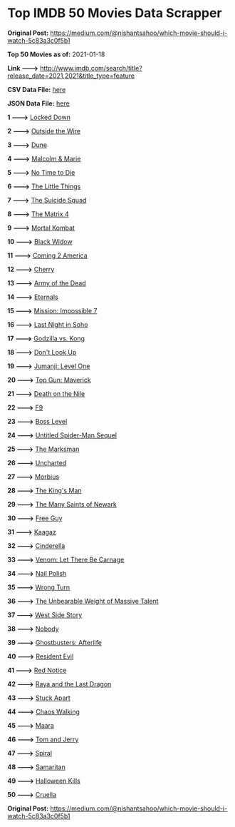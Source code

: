 # Top IMDB 50 Movies Data Scrapper

**Original Post:** https://medium.com/@nishantsahoo/which-movie-should-i-watch-5c83a3c0f5b1

**Top 50 Movies as of:** 2021-01-18

**Link --->** http://www.imdb.com/search/title?release_date=2021,2021&title_type=feature

**CSV Data File:** [here](/Data/data.csv)

**JSON Data File:** [here](/Data/data.json)

**1 --->** [Locked Down](https://www.imdb.com/title/tt13061914/?ref_=adv_li_tt)

**2 --->** [Outside the Wire](https://www.imdb.com/title/tt10451914/?ref_=adv_li_tt)

**3 --->** [Dune](https://www.imdb.com/title/tt1160419/?ref_=adv_li_tt)

**4 --->** [Malcolm & Marie](https://www.imdb.com/title/tt12676326/?ref_=adv_li_tt)

**5 --->** [No Time to Die](https://www.imdb.com/title/tt2382320/?ref_=adv_li_tt)

**6 --->** [The Little Things](https://www.imdb.com/title/tt10016180/?ref_=adv_li_tt)

**7 --->** [The Suicide Squad](https://www.imdb.com/title/tt6334354/?ref_=adv_li_tt)

**8 --->** [The Matrix 4](https://www.imdb.com/title/tt10838180/?ref_=adv_li_tt)

**9 --->** [Mortal Kombat](https://www.imdb.com/title/tt0293429/?ref_=adv_li_tt)

**10 --->** [Black Widow](https://www.imdb.com/title/tt3480822/?ref_=adv_li_tt)

**11 --->** [Coming 2 America](https://www.imdb.com/title/tt6802400/?ref_=adv_li_tt)

**12 --->** [Cherry](https://www.imdb.com/title/tt9130508/?ref_=adv_li_tt)

**13 --->** [Army of the Dead](https://www.imdb.com/title/tt0993840/?ref_=adv_li_tt)

**14 --->** [Eternals](https://www.imdb.com/title/tt9032400/?ref_=adv_li_tt)

**15 --->** [Mission: Impossible 7](https://www.imdb.com/title/tt9603212/?ref_=adv_li_tt)

**16 --->** [Last Night in Soho](https://www.imdb.com/title/tt9639470/?ref_=adv_li_tt)

**17 --->** [Godzilla vs. Kong](https://www.imdb.com/title/tt5034838/?ref_=adv_li_tt)

**18 --->** [Don't Look Up](https://www.imdb.com/title/tt11286314/?ref_=adv_li_tt)

**19 --->** [Jumanji: Level One](https://www.imdb.com/title/tt13249100/?ref_=adv_li_tt)

**20 --->** [Top Gun: Maverick](https://www.imdb.com/title/tt1745960/?ref_=adv_li_tt)

**21 --->** [Death on the Nile](https://www.imdb.com/title/tt7657566/?ref_=adv_li_tt)

**22 --->** [F9](https://www.imdb.com/title/tt5433138/?ref_=adv_li_tt)

**23 --->** [Boss Level](https://www.imdb.com/title/tt7638348/?ref_=adv_li_tt)

**24 --->** [Untitled Spider-Man Sequel](https://www.imdb.com/title/tt10872600/?ref_=adv_li_tt)

**25 --->** [The Marksman](https://www.imdb.com/title/tt6902332/?ref_=adv_li_tt)

**26 --->** [Uncharted](https://www.imdb.com/title/tt1464335/?ref_=adv_li_tt)

**27 --->** [Morbius](https://www.imdb.com/title/tt5108870/?ref_=adv_li_tt)

**28 --->** [The King's Man](https://www.imdb.com/title/tt6856242/?ref_=adv_li_tt)

**29 --->** [The Many Saints of Newark](https://www.imdb.com/title/tt8110232/?ref_=adv_li_tt)

**30 --->** [Free Guy](https://www.imdb.com/title/tt6264654/?ref_=adv_li_tt)

**31 --->** [Kaagaz](https://www.imdb.com/title/tt9569610/?ref_=adv_li_tt)

**32 --->** [Cinderella](https://www.imdb.com/title/tt10155932/?ref_=adv_li_tt)

**33 --->** [Venom: Let There Be Carnage](https://www.imdb.com/title/tt7097896/?ref_=adv_li_tt)

**34 --->** [Nail Polish](https://www.imdb.com/title/tt13143988/?ref_=adv_li_tt)

**35 --->** [Wrong Turn](https://www.imdb.com/title/tt9110170/?ref_=adv_li_tt)

**36 --->** [The Unbearable Weight of Massive Talent](https://www.imdb.com/title/tt11291274/?ref_=adv_li_tt)

**37 --->** [West Side Story](https://www.imdb.com/title/tt3581652/?ref_=adv_li_tt)

**38 --->** [Nobody](https://www.imdb.com/title/tt7888964/?ref_=adv_li_tt)

**39 --->** [Ghostbusters: Afterlife](https://www.imdb.com/title/tt4513678/?ref_=adv_li_tt)

**40 --->** [Resident Evil](https://www.imdb.com/title/tt6920084/?ref_=adv_li_tt)

**41 --->** [Red Notice](https://www.imdb.com/title/tt7991608/?ref_=adv_li_tt)

**42 --->** [Raya and the Last Dragon](https://www.imdb.com/title/tt5109280/?ref_=adv_li_tt)

**43 --->** [Stuck Apart](https://www.imdb.com/title/tt11213372/?ref_=adv_li_tt)

**44 --->** [Chaos Walking](https://www.imdb.com/title/tt2076822/?ref_=adv_li_tt)

**45 --->** [Maara](https://www.imdb.com/title/tt9319874/?ref_=adv_li_tt)

**46 --->** [Tom and Jerry](https://www.imdb.com/title/tt1361336/?ref_=adv_li_tt)

**47 --->** [Spiral](https://www.imdb.com/title/tt10342730/?ref_=adv_li_tt)

**48 --->** [Samaritan](https://www.imdb.com/title/tt5500218/?ref_=adv_li_tt)

**49 --->** [Halloween Kills](https://www.imdb.com/title/tt10665338/?ref_=adv_li_tt)

**50 --->** [Cruella](https://www.imdb.com/title/tt3228774/?ref_=adv_li_tt)

**Original Post:** https://medium.com/@nishantsahoo/which-movie-should-i-watch-5c83a3c0f5b1
